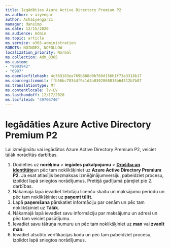```yaml
---
title: Iegādāties Azure Active Directory Premium P2
ms.author: v-aiyengar
author: AshaIyengar21
manager: dansimp
ms.date: 12/15/2020
ms.audience: Admin
ms.topic: article
ms.service: o365-administration
ROBOTS: NOINDEX, NOFOLLOW
localization_priority: Normal
ms.collection: Adm_O365
ms.custom:
- "9003942"
- "6997"
ms.openlocfilehash: 4c369183ea769b688d0b766d156b1f73e3318b17
ms.sourcegitcommit: ffb56bc78344f9c1d4a0302868818b64512b7b07
ms.translationtype: MT
ms.contentlocale: lv-LV
ms.lasthandoff: 12/17/2020
ms.locfileid: "49706740"
---
```

# <a name="buy-azure-active-directory-premium-p2"></a>Iegādāties Azure Active Directory Premium P2

Lai izmēģinātu vai iegādātos Azure Active Directory Premium P2, veiciet tālāk norādītās darbības.

1. Dodieties uz **norēķinu**  >  **iegādes pakalpojumu**  >  [**Drošība un identitāte**](https://go.microsoft.com/fwlink/?linkid=2131946)un pēc tam noklikšķiniet uz **Azure Active Directory Premium P2**.
Ja esat atlasījis bezmaksas izmēģinājumversiju, pabeidziet procesu, izpildot lapā sniegtos norādījumus. Pretējā gadījumā pārejiet pie 2. darbības.
1. Nākamajā lapā ievadiet lietotāju licenču skaitu un maksājumu periodu un pēc tam noklikšķiniet uz **paņemt tūlīt**.
1. Lapā **paņemšana** pārskatiet informāciju par cenām un pēc tam noklikšķiniet uz **Tālāk**.
1. Nākamajā lapā ievadiet savu informāciju par maksājumu un adresi un pēc tam veiciet pasūtījumu.
1. Ievadiet savu tālruņa numuru un pēc tam noklikšķiniet uz **man** vai **zvanīt man**.
1. Ievadiet atsūtīto verifikācijas kodu un pēc tam pabeidziet procesu, izpildot lapā sniegtos norādījumus.

